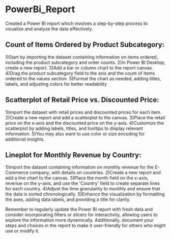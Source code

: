 # PowerBi_Report
Created a Power BI report which involves a step-by-step process to visualize and analyze the data effectively.

## Count of Items Ordered by Product Subcategory:

1)Start by importing the dataset containing information on items ordered, including the product subcategory and order counts.
2)In Power BI Desktop, create a new report.
3)Add a bar or column chart to the report canvas.
4)Drag the product subcategory field to the axis and the count of items ordered to the values section.
5)Format the chart as needed, adding titles, labels, and adjusting colors for better readability

## Scatterplot of Retail Price vs. Discounted Price:

1)Import the dataset with retail prices and discounted prices for each item.
2)Create a new report and add a scatterplot to the canvas.
3)Place the retail price on the x-axis and the discounted price on the y-axis.
4)Customize the scatterplot by adding labels, titles, and tooltips to display relevant information.
5)You may also want to use color or size encoding for additional insights.

## Lineplot for Monthly Revenue by Country:

1)Import the dataset containing information on monthly revenue for the E-Commerce company, with details on countries.
2)Create a new report and add a line chart to the canvas.
3)Place the month field on the x-axis, revenue on the y-axis, and use the 'Country' field to create separate lines for each country.
4)Adjust the time granularity to monthly and ensure that the data is sorted chronologically.
5)Enhance the visualization by formatting the axes, adding data labels, and providing a title for clarity.


Remember to regularly update the Power BI report with fresh data and consider incorporating filters or slicers for interactivity, allowing users to explore the information more dynamically. Additionally, document your steps and choices in the report to make it user-friendly for others who might use or modify it.

